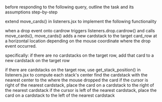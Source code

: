before responding to the following query, outline the task and its assumptions step-by-step

extend move_cards() in listeners.jsx to implement the following functionality

when a drop event onto cardrow triggers listeners.drop.cardrow() and calls move_cards(), move_cards() adds a new cardstack to the target card_row at a horizontal location depending on the mouse coordinate where the drop event occurred.  

specifically:
if there are no cardstacks on the target row, add that card to a new cardstack on the target row

if there are cardstacks on the target row, use get_stack_position() in listeners.jsx to compute each stack's center
find the cardstack with the nearest center to the where the mouse dropped the card
if the cursor is right of the nearest cardstack, place the card on a cardstack to the right of the nearest cardstack
if the cursor is left of the nearest cardstack, place the card on a cardstack to the left of the nearest cardstack


